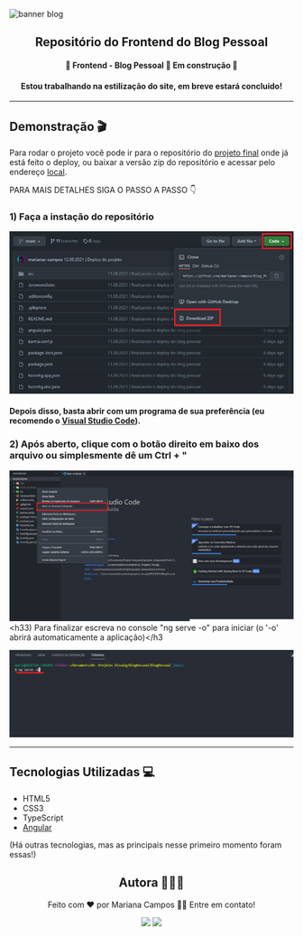 ![banner blog](https://i.imgur.com/N69z6KK.png)

<h2 align="center">Repositório do Frontend do Blog Pessoal</h2>

<h4 align="center"> 🚧 Frontend - Blog Pessoal 📝 Em construção 🚧 </h4>
<h4 align="center"> Estou trabalhando na estilização do site, em breve estará concluido! </h4>

----

## Demonstração 🎬 
Para rodar o projeto você pode ir para o repositório do [projeto final](https://github.com/marianac-campos/Blog_Pessoal.v3) onde já está feito o deploy, ou baixar a versão zip do repositório e acessar pelo endereço [local](localhost:4200/#/login).

PARA MAIS DETALHES SIGA O PASSO A PASSO 👇

<h3>1) Faça a instação do repositório</h3>

![passoInstalacao](assets/passoInstalacao.png)
<h4>Depois disso, basta abrir com um programa de sua preferência (eu recomendo o <a href="https://code.visualstudio.com/download">Visual Studio Code</a>).</h4>
<h3>2) Após aberto, clique com o botão direito em baixo dos arquivo ou simplesmente dê um Ctrl + "</h3

![passo1](assets/passo1.png)
<h33) Para finalizar escreva no console "ng serve -o" para iniciar (o '-o' abrirá automaticamente a aplicação)</h3

![passo2](assets/passo2.png)

---

## Tecnologias Utilizadas 💻
- HTML5
- CSS3
- TypeScript
- [Angular](https://angular.io)

(Há outras tecnologias, mas as principais nesse primeiro momento foram essas!)

<div align="center">
<h2>Autora 👩🏻‍💻</h2>
<p>Feito com ❤️ por Mariana Campos 👋🏽 Entre em contato!</p>
<a href="https://www.linkedin.com/in/mariana-campos-br/" target="_blank"><img src="https://img.shields.io/badge/LinkedIn-4FBDC8?style=flat&logo=LinkedIn&logoColor=white&link=https://www.linkedin.com/in/mariana-campos-br/"></a> <a href="mailto:marianacristinadecampos@gmail.com" target="_blank"><img src="https://img.shields.io/badge/Email-E346B9?style=flat&logo=Gmail&logoColor=white&link=mailto:marianacristinadecampos@gmail.com"></a>
</div>
